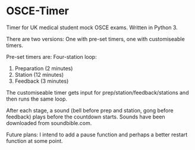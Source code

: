 # OSCE-Timer
Timer for UK medical student mock OSCE exams. Written in Python 3.

There are two versions:
One with pre-set timers, one with customiseable timers.

Pre-set timers are:
Four-station loop:
  1. Preparation (2 minutes)
  2. Station (12 minutes)
  3. Feedback (3 minutes)
  
The customiseable timer gets input for prep/station/feedback/stations and then runs the same loop.

After each stage, a sound (bell before prep and station, gong before feedback) plays before the countdown starts. Sounds have been downloaded from soundbible.com.

Future plans:
I intend to add a pause function and perhaps a better restart function at some point.
